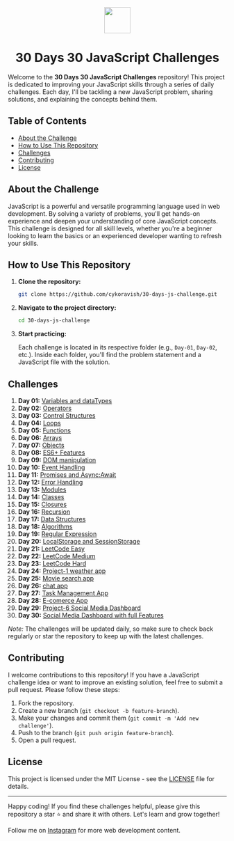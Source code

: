 <div align="center">
  <img height="60" src="https://img.icons8.com/color/344/javascript.png">
  <h1>30 Days 30 JavaScript Challenges</h1>
</div>

Welcome to the **30 Days 30 JavaScript Challenges** repository! This project is dedicated to improving your JavaScript skills through a series of daily challenges. Each day, I'll be tackling a new JavaScript problem, sharing solutions, and explaining the concepts behind them.

## Table of Contents

- [About the Challenge](#about-the-challenge)
- [How to Use This Repository](#how-to-use-this-repository)
- [Challenges](#challenges)
- [Contributing](#contributing)
- [License](#license)

## About the Challenge

JavaScript is a powerful and versatile programming language used in web development. By solving a variety of problems, you'll get hands-on experience and deepen your understanding of core JavaScript concepts. This challenge is designed for all skill levels, whether you're a beginner looking to learn the basics or an experienced developer wanting to refresh your skills.

## How to Use This Repository

1. **Clone the repository:**

    ```bash
    git clone https://github.com/cykoravish/30-days-js-challenge.git
    ```

2. **Navigate to the project directory:**

    ```bash
    cd 30-days-js-challenge
    ```

3. **Start practicing:**

    Each challenge is located in its respective folder (e.g., `Day-01`, `Day-02`, etc.). Inside each folder, you'll find the problem statement and a JavaScript file with the solution.

## Challenges

1. **Day 01:** [Variables and dataTypes](./Day-01)
2. **Day 02:** [Operators](./Day-02)
3. **Day 03:** [Control Structures](./day-03)
4. **Day 04:** [Loops](./Day-04)
5. **Day 05:** [Functions](./day-05)
6. **Day 06:** [Arrays](./Day-06)
7. **Day 07:** [Objects](./Day-07)
8. **Day 08:** [ES6+ Features](./Day-08)
9. **Day 09:** [DOM manipulation](./Day-09)
10. **Day 10:** [Event Handling](./Day-10)
11. **Day 11:** [Promises and Async:Await](./Day-11)
12. **Day 12:** [Error Handling](./Day-12)
13. **Day 13:** [Modules](./Day-13)
14. **Day 14:** [Classes](./Day-14)
15. **Day 15:** [Closures](./Day-15)
16. **Day 16:** [Recursion](./Day-16)
17. **Day 17:** [Data Structures](./Day-17)
18. **Day 18:** [Algorithms](./Day-18)
19. **Day 19:** [Regular Expression](./Day-19)
20. **Day 20:** [LocalStorage and SessionStorage](./Day-20)
21. **Day 21:** [LeetCode Easy](./Day-21)
22. **Day 22:** [LeetCode Medium](./Day-22)
23. **Day 23:** [LeetCode Hard](./Day-23)
24. **Day 24:** [Project-1 weather app](./Day-24)
25. **Day 25:** [Movie search app](./Day-25)
26. **Day 26:** [chat app](./Day-26)
27. **Day 27:** [Task Management App](./Day-27)
28. **Day 28:** [E-comerce App](./Day-28)
29. **Day 29:** [Project-6 Social Media Dashboard](./Day-29)
30. **Day 30:** [Social Media Dashboard with full Features](./Day-30)

*Note:* The challenges will be updated daily, so make sure to check back regularly or star the repository to keep up with the latest challenges.

## Contributing

I welcome contributions to this repository! If you have a JavaScript challenge idea or want to improve an existing solution, feel free to submit a pull request. Please follow these steps:

1. Fork the repository.
2. Create a new branch (`git checkout -b feature-branch`).
3. Make your changes and commit them (`git commit -m 'Add new challenge'`).
4. Push to the branch (`git push origin feature-branch`).
5. Open a pull request.

## License

This project is licensed under the MIT License - see the [LICENSE](./LICENSE) file for details.

---

Happy coding! If you find these challenges helpful, please give this repository a star ⭐ and share it with others. Let's learn and grow together!

Follow me on [Instagram](https://www.instagram.com/web________developer) for more web development content.

